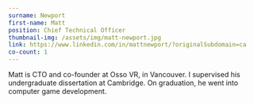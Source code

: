 ```yaml
---
surname: Newport
first-name: Matt
position: Chief Technical Officer
thumbnail-img: /assets/img/matt-newport.jpg
link: https://www.linkedin.com/in/mattnewport/?originalSubdomain=ca
co-count: 1
---
```


Matt is CTO and co-founder at Osso VR, in Vancouver. I supervised his undergraduate dissertation at Cambridge.
On graduation, he went into computer game development. 
